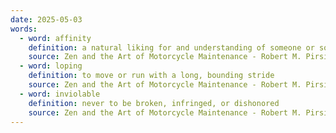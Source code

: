 ```yaml
---
date: 2025-05-03
words:
  - word: affinity
    definition: a natural liking for and understanding of someone or something
    source: Zen and the Art of Motorcycle Maintenance - Robert M. Pirsig
  - word: loping
    definition: to move or run with a long, bounding stride
    source: Zen and the Art of Motorcycle Maintenance - Robert M. Pirsig
  - word: inviolable
    definition: never to be broken, infringed, or dishonored
    source: Zen and the Art of Motorcycle Maintenance - Robert M. Pirsig
---
```

